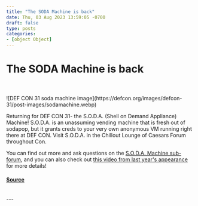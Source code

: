 ```yaml
---
title: "The SODA Machine is back"
date: Thu, 03 Aug 2023 13:59:05 -0700
draft: false
type: posts
categories: 
- [object Object]
---
```

# The SODA Machine is back

<br/>

<br/>
![DEF CON 31 soda machine image](https://defcon.org/images/defcon-31/post-images/sodamachine.webp)  

Returning for DEF CON 31- the S.O.D.A. (Shell on Demand Appliance) Machine! S.O.D.A. is an unassuming vending machine that is fresh out of sodapop, but it grants creds to your very own anonymous VM running right there at DEF CON. Visit S.O.D.A. in the Chillout Lounge of Caesars Forum throughout Con.  
  
You can find out more and ask questions on the [S.O.D.A. Machine sub-forum](https://forum.defcon.org/node/246908), and you can also check out [this video from last year's appearance](https://youtu.be/bRTS-NTT7iQ) for more details!

#### [Source](https://forum.defcon.org/node/246908)

<br/>
---
